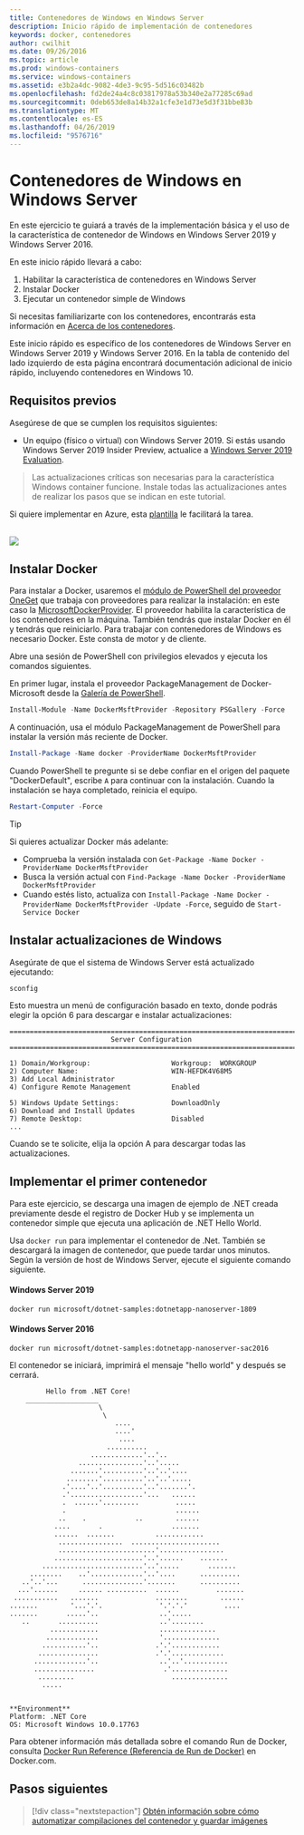 ```yaml
---
title: Contenedores de Windows en Windows Server
description: Inicio rápido de implementación de contenedores
keywords: docker, contenedores
author: cwilhit
ms.date: 09/26/2016
ms.topic: article
ms.prod: windows-containers
ms.service: windows-containers
ms.assetid: e3b2a4dc-9082-4de3-9c95-5d516c03482b
ms.openlocfilehash: fd2de24a4c8c03817978a53b340e2a77285c69ad
ms.sourcegitcommit: 0deb653de8a14b32a1cfe3e1d73e5d3f31bbe83b
ms.translationtype: MT
ms.contentlocale: es-ES
ms.lasthandoff: 04/26/2019
ms.locfileid: "9576716"
---
```

# <a name="windows-containers-on-windows-server"></a>Contenedores de Windows en Windows Server

En este ejercicio te guiará a través de la implementación básica y el uso de la característica de contenedor de Windows en Windows Server 2019 y Windows Server 2016.

En este inicio rápido llevará a cabo:

1. Habilitar la característica de contenedores en Windows Server
2. Instalar Docker
3. Ejecutar un contenedor simple de Windows

Si necesitas familiarizarte con los contenedores, encontrarás esta información en [Acerca de los contenedores](../about/index.md).

Este inicio rápido es específico de los contenedores de Windows Server en Windows Server 2019 y Windows Server 2016. En la tabla de contenido del lado izquierdo de esta página encontrará documentación adicional de inicio rápido, incluyendo contenedores en Windows 10.

## <a name="prerequisites"></a>Requisitos previos

Asegúrese de que se cumplen los requisitos siguientes:
- Un equipo (físico o virtual) con Windows Server 2019. Si estás usando Windows Server 2019 Insider Preview, actualice a [Windows Server 2019 Evaluation](https://www.microsoft.com/en-us/evalcenter/evaluate-windows-server-2019 ).

> Las actualizaciones críticas son necesarias para la característica Windows container funcione. Instale todas las actualizaciones antes de realizar los pasos que se indican en este tutorial.

Si quiere implementar en Azure, esta [plantilla](https://github.com/Microsoft/Virtualization-Documentation/tree/master/windows-server-container-tools/containers-azure-template) le facilitará la tarea.

<br/>
<a href="https://portal.azure.com/#create/Microsoft.Template/uri/https%3A%2F%2Fraw.githubusercontent.com%2FMicrosoft%2FVirtualization-Documentation%2Flive%2Fwindows-server-container-tools%2Fcontainers-azure-template%2Fazuredeploy.json" target="_blank">
    <img src="https://azuredeploy.net/deploybutton.png"/>
</a>


## <a name="install-docker"></a>Instalar Docker

Para instalar a Docker, usaremos el [módulo de PowerShell del proveedor OneGet](https://github.com/oneget/oneget) que trabaja con proveedores para realizar la instalación: en este caso la [MicrosoftDockerProvider](https://github.com/OneGet/MicrosoftDockerProvider). El proveedor habilita la característica de los contenedores en la máquina. También tendrás que instalar Docker en él y tendrás que reiniciarlo. Para trabajar con contenedores de Windows es necesario Docker. Este consta de motor y de cliente.

Abre una sesión de PowerShell con privilegios elevados y ejecuta los comandos siguientes.

En primer lugar, instala el proveedor PackageManagement de Docker-Microsoft desde la [Galería de PowerShell](https://www.powershellgallery.com/packages/DockerMsftProvider).

```powershell
Install-Module -Name DockerMsftProvider -Repository PSGallery -Force
```

A continuación, usa el módulo PackageManagement de PowerShell para instalar la versión más reciente de Docker.

```powershell
Install-Package -Name docker -ProviderName DockerMsftProvider
```

Cuando PowerShell te pregunte si se debe confiar en el origen del paquete "DockerDefault", escribe `A` para continuar con la instalación. Cuando la instalación se haya completado, reinicia el equipo.

```powershell
Restart-Computer -Force
```

> [!TIP]
> Si quieres actualizar Docker más adelante:
>  - Comprueba la versión instalada con `Get-Package -Name Docker -ProviderName DockerMsftProvider`
>  - Busca la versión actual con `Find-Package -Name Docker -ProviderName DockerMsftProvider`
>  - Cuando estés listo, actualiza con `Install-Package -Name Docker -ProviderName DockerMsftProvider -Update -Force`, seguido de `Start-Service Docker`

## <a name="install-windows-updates"></a>Instalar actualizaciones de Windows

Asegúrate de que el sistema de Windows Server está actualizado ejecutando:

```console
sconfig
```

Esto muestra un menú de configuración basado en texto, donde podrás elegir la opción 6 para descargar e instalar actualizaciones:

```console
===============================================================================
                         Server Configuration
===============================================================================

1) Domain/Workgroup:                    Workgroup:  WORKGROUP
2) Computer Name:                       WIN-HEFDK4V68M5
3) Add Local Administrator
4) Configure Remote Management          Enabled

5) Windows Update Settings:             DownloadOnly
6) Download and Install Updates
7) Remote Desktop:                      Disabled
...
```

Cuando se te solicite, elija la opción A para descargar todas las actualizaciones.

## <a name="deploy-your-first-container"></a>Implementar el primer contenedor

Para este ejercicio, se descarga una imagen de ejemplo de .NET creada previamente desde el registro de Docker Hub y se implementa un contenedor simple que ejecuta una aplicación de .NET Hello World.  

Usa `docker run` para implementar el contenedor de .Net. También se descargará la imagen de contenedor, que puede tardar unos minutos. Según la versión de host de Windows Server, ejecute el siguiente comando siguiente.

#### <a name="windows-server-2019"></a>Windows Server 2019

```console
docker run microsoft/dotnet-samples:dotnetapp-nanoserver-1809
```

#### <a name="windows-server-2016"></a>Windows Server 2016

```console
docker run microsoft/dotnet-samples:dotnetapp-nanoserver-sac2016
```

El contenedor se iniciará, imprimirá el mensaje "hello world" y después se cerrará.

```console
         Hello from .NET Core!
    __________________
                      \
                       \
                          ....
                          ....'
                           ....
                        ..........
                    .............'..'..
                 ................'..'.....
               .......'..........'..'..'....
              ........'..........'..'..'.....
             .'....'..'..........'..'.......'.
             .'..................'...   ......
             .  ......'.........         .....
             .                           ......
            ..    .            ..        ......
           ....       .                 .......
           ......  .......          ............
            ................  ......................
            ........................'................
           ......................'..'......    .......
        .........................'..'.....       .......
     ........    ..'.............'..'....      ..........
   ..'..'...      ...............'.......      ..........
  ...'......     ...... ..........  ......         .......
 ...........   .......              ........        ......
.......        '...'.'.              '.'.'.'         ....
.......       .....'..               ..'.....
   ..       ..........               ..'........
          ............               ..............
         .............               '..............
        ...........'..              .'.'............
       ...............              .'.'.............
      .............'..               ..'..'...........
      ...............                 .'..............
       .........                        ..............
        .....


**Environment**
Platform: .NET Core
OS: Microsoft Windows 10.0.17763
```

Para obtener información más detallada sobre el comando Run de Docker, consulta [Docker Run Reference (Referencia de Run de Docker)]( https://docs.docker.com/engine/reference/run/) en Docker.com.

## <a name="next-steps"></a>Pasos siguientes

> [!div class="nextstepaction"]
> [Obtén información sobre cómo automatizar compilaciones del contenedor y guardar imágenes](./quick-start-images.md)
